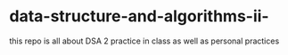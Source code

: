 # data-structure-and-algorithms-ii-
this repo is all about DSA 2 practice in class as well as personal practices
